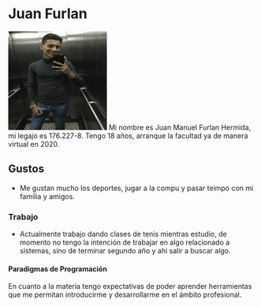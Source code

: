 # Juan Furlan
<img src="IMG_0750.JPG" width="200px" height="200px">
Mi nombre es Juan Manuel Furlan Hermida, mi legajo es 176.227-8.
Tengo 18 años, arranque la facultad ya de manera virtual en 2020.

## Gustos
* Me gustan mucho los deportes, jugar a la compu y pasar teimpo con mi familia y amigos.
### Trabajo 
* Actualmente trabajo dando clases de tenis mientras estudio, de momento no tengo la intención de trabajar en algo relacionado a sistemas, 
sino de terminar segundo año y ahi salir a buscar algo. 
#### Paradigmas de Programación
En cuanto a la materia tengo expectativas de poder aprender herramientas que me permitan introducirme y desarrollarme en el ámbito profesional.
